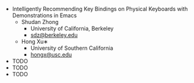 - Intelligently Recommending Key Bindings on Physical Keyboards with Demonstrations in Emacs
	- Shudan Zhong
		- University of California, Berkeley
		- sdz@berkeley.edu
	- Hong Xu∗
		- University of Southern California
		- hongx@usc.edu
- TODO
- TODO
- TODO
